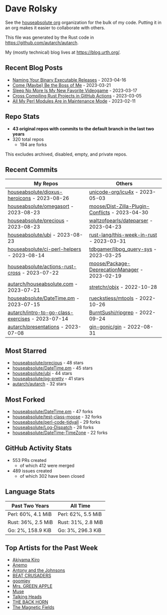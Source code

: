 
# Dave Rolsky

See the [houseabsolute org](https://github.com/houseabsolute) organization for
the bulk of my code. Putting it in an org makes it easier to collaborate with
others.

This file was generated by the Rust code in
https://github.com/autarch/autarch.

My (mostly technical) blog lives at https://blog.urth.org/.

## Recent Blog Posts

- [Naming Your Binary Executable Releases](https://blog.urth.org/2023/04/16/naming-your-binary-executable-releases/) - 2023-04-16
- [Come (Maybe) Be the Boss of Me](https://blog.urth.org/2023/03/21/come-maybe-be-the-boss-of-me/) - 2023-03-21
- [Sleep No More Is My New Favorite Videogame](https://blog.urth.org/2023/03/17/sleep-no-more-is-my-new-favorite-videogame/) - 2023-03-17
- [Cross Compiling Rust Projects in GitHub Actions](https://blog.urth.org/2023/03/05/cross-compiling-rust-projects-in-github-actions/) - 2023-03-05
- [All My Perl Modules Are in Maintenance Mode](https://blog.urth.org/2023/02/11/all-my-perl-modules-are-in-maintenance-mode/) - 2023-02-11


## Repo Stats
- **43 original repos with commits to the default branch in the last two years**
- 320 total repos
  - 194 are forks

This excludes archived, disabled, empty, and private repos.

## Recent Commits
| My Repos | Others |
|----------|--------|
| [houseabsolute/dioxus-heroicons](https://github.com/houseabsolute/dioxus-heroicons) - 2023-08-26              | [unicode-org/icu4x](https://github.com/unicode-org/icu4x) - 2023-05-03                |
| [houseabsolute/omegasort](https://github.com/houseabsolute/omegasort) - 2023-08-23              | [moose/Dist-Zilla-Plugin-Conflicts](https://github.com/moose/Dist-Zilla-Plugin-Conflicts) - 2023-04-30                |
| [houseabsolute/precious](https://github.com/houseabsolute/precious) - 2023-08-23              | [waltzofpearls/dateparser](https://github.com/waltzofpearls/dateparser) - 2023-04-23                |
| [houseabsolute/ubi](https://github.com/houseabsolute/ubi) - 2023-08-23              | [rust-lang/this-week-in-rust](https://github.com/rust-lang/this-week-in-rust) - 2023-03-31                |
| [houseabsolute/ci-perl-helpers](https://github.com/houseabsolute/ci-perl-helpers) - 2023-08-14              | [tdbgamer/libpg_query-sys](https://github.com/tdbgamer/libpg_query-sys) - 2023-03-25                |
| [houseabsolute/actions-rust-cross](https://github.com/houseabsolute/actions-rust-cross) - 2023-07-22              | [moose/Package-DeprecationManager](https://github.com/moose/Package-DeprecationManager) - 2023-02-19                |
| [autarch/houseabsolute.com](https://github.com/autarch/houseabsolute.com) - 2023-07-21              | [stretchr/objx](https://github.com/stretchr/objx) - 2022-10-28                |
| [houseabsolute/DateTime.pm](https://github.com/houseabsolute/DateTime.pm) - 2023-07-15              | [rueckstiess/mtools](https://github.com/rueckstiess/mtools) - 2022-10-26                |
| [autarch/intro-to-go-class-exercises](https://github.com/autarch/intro-to-go-class-exercises) - 2023-07-14              | [BurntSushi/ripgrep](https://github.com/BurntSushi/ripgrep) - 2022-09-24                |
| [autarch/presentations](https://github.com/autarch/presentations) - 2023-07-08              | [gin-gonic/gin](https://github.com/gin-gonic/gin) - 2022-08-31                |


## Most Starred
- [houseabsolute/precious](https://github.com/houseabsolute/precious) - 48 stars
- [houseabsolute/DateTime.pm](https://github.com/houseabsolute/DateTime.pm) - 45 stars
- [houseabsolute/ubi](https://github.com/houseabsolute/ubi) - 44 stars
- [houseabsolute/pg-pretty](https://github.com/houseabsolute/pg-pretty) - 41 stars
- [autarch/autarch](https://github.com/autarch/autarch) - 32 stars


## Most Forked
- [houseabsolute/DateTime.pm](https://github.com/houseabsolute/DateTime.pm) - 47 forks
- [houseabsolute/test-class-moose](https://github.com/houseabsolute/test-class-moose) - 32 forks
- [houseabsolute/perl-code-tidyall](https://github.com/houseabsolute/perl-code-tidyall) - 29 forks
- [houseabsolute/Log-Dispatch](https://github.com/houseabsolute/Log-Dispatch) - 28 forks
- [houseabsolute/DateTime-TimeZone](https://github.com/houseabsolute/DateTime-TimeZone) - 22 forks


## GitHub Activity Stats
- 553 PRs created
  - of which 412 were merged
- 489 issues created
  - of which 302 have been closed

## Language Stats
| Past Two Years        | All Time                |
|-----------------------|-------------------------|
| Perl: 60%, 4.1 MiB              | Perl: 62%, 5.5 MiB                |
| Rust: 36%, 2.5 MiB              | Rust: 31%, 2.8 MiB                |
| Go: 2%, 158.9 KiB              | Go: 3%, 296.3 KiB                |


## Top Artists for the Past Week
* [Akiyama Kiro](https://musicbrainz.org/search?query=Akiyama%20Kiro&amp;type=artist&amp;method=indexed)
* [Anemo](https://musicbrainz.org/artist/003167d9-2f64-45ec-a934-37237ab39394)
* [Antony and the Johnsons](https://musicbrainz.org/artist/90cc2464-234e-4da0-b39b-576f36e633bc)
* [BEAT CRUSADERS](https://musicbrainz.org/artist/e8575463-1ef4-4fc7-8d63-b8b12fe3c13b)
* [goomiey](https://musicbrainz.org/artist/84bc8cf1-7d9f-4bdb-a26c-91ca293635f3)
* [Mrs. GREEN APPLE](https://musicbrainz.org/artist/9ce674b7-5180-41f7-9ac2-95dc0d8a0ed2)
* [Muse](https://musicbrainz.org/artist/9c9f1380-2516-4fc9-a3e6-f9f61941d090)
* [Talking Heads](https://musicbrainz.org/artist/a94a7155-c79d-4409-9fcf-220cb0e4dc3a)
* [THE BACK HORN](https://musicbrainz.org/artist/05f4fbf4-d01f-4dac-bd66-9613e4db8044)
* [The Magnetic Fields](https://musicbrainz.org/artist/3ff72a59-f39d-411d-9f93-2d4a86413013)

